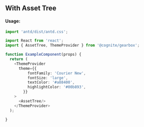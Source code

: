 ## With Asset Tree

<!-- STORY -->

#### Usage:

```typescript jsx
import 'antd/dist/antd.css';

import React from 'react';
import { AssetTree, ThemeProvider } from '@cognite/gearbox';

function ExampleComponent(props) {
  return (
    <ThemeProvider
      theme={{
          fontFamily: 'Courier New',
          fontSize: 'large',
          textColor: '#a88400',
          highlightColor: '#00b893',
        }}
    >
      <AssetTree/>
    </ThemeProvider>
  );

}
```
